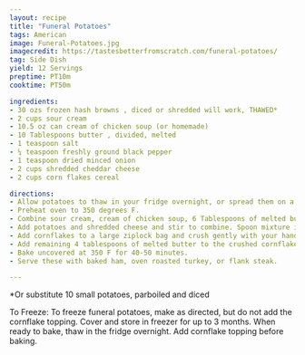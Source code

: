 ```yaml
---
layout: recipe
title: "Funeral Potatoes"
tags: American
image: Funeral-Potatoes.jpg
imagecredit: https://tastesbetterfromscratch.com/funeral-potatoes/
tag: Side Dish
yield: 12 Servings
preptime: PT10m
cooktime: PT50m

ingredients:
- 30 ozs frozen hash browns , diced or shredded will work, THAWED*
- 2 cups sour cream
- 10.5 oz can cream of chicken soup (or homemade)
- 10 Tablespoons butter , divided, melted
- 1 teaspoon salt
- ¼ teaspoon freshly ground black pepper
- 1 teaspoon dried minced onion
- 2 cups shredded cheddar cheese
- 2 cups corn flakes cereal

directions:
- Allow potatoes to thaw in your fridge overnight, or spread them on a baking sheet and warm them in the oven at 200 degrees for about 20 minutes, until thawed.
- Preheat oven to 350 degrees F.
- Combine sour cream, cream of chicken soup, 6 Tablespoons of melted butter, salt, pepper and dried onion in a bowl. Mix well.
- Add potatoes and shredded cheese and stir to combine. Spoon mixture into a single layer in a 9x13'' pan.
- Add cornflakes to a large ziplock bag and crush gently with your hands or a rolling pin.
- Add remaining 4 tablespoons of melted butter to the crushed cornflakes and combine well. Sprinkle mixture over potatoes.
- Bake uncovered at 350 F for 40-50 minutes.
- Serve these with baked ham, oven roasted turkey, or flank steak.

---
```


*Or substitute 10 small potatoes, parboiled and diced

To Freeze:
To freeze funeral potatoes, make as directed, but do not add the cornflake topping. Cover and store in freezer for up to 3 months. When ready to bake, thaw in the fridge overnight. Add cornflake topping before baking. 
